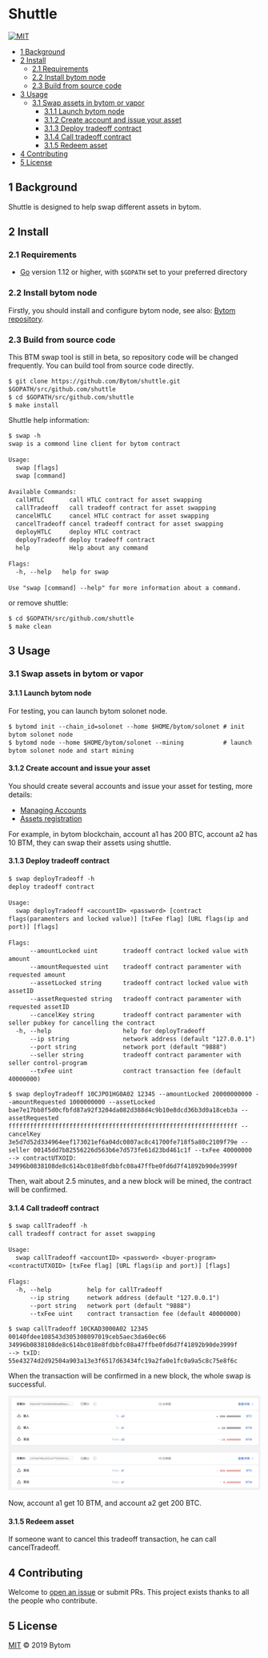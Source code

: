 Shuttle
========

[![MIT](https://img.shields.io/badge/license-MIT-brightgreen.svg)](./LICENSE)

- [1 Background](#1-background)
- [2 Install](#2-install)
  - [2.1 Requirements](#21-requirements)
  - [2.2 Install bytom node](#22-install-bytom-node)
  - [2.3 Build from source code](#23-build-from-source-code)
- [3 Usage](#3-usage)
  - [3.1 Swap assets in bytom or vapor](#31-swap-assets-in-bytom-or-vapor)
    - [3.1.1 Launch bytom node](#311-launch-bytom-node)
    - [3.1.2 Create account and issue your asset](#312-create-account-and-issue-your-asset)
    - [3.1.3 Deploy tradeoff contract](#313-deploy-tradeoff-contract)
    - [3.1.4 Call tradeoff contract](#314-call-tradeoff-contract)
    - [3.1.5 Redeem asset](#315-redeem-asset)
- [4 Contributing](#4-contributing)
- [5 License](#5-license)

## 1 Background

Shuttle is designed to help swap different assets in bytom.

## 2 Install

### 2.1 Requirements

- [Go](https://golang.org/doc/install) version 1.12 or higher, with `$GOPATH` set to your preferred directory

### 2.2 Install bytom node

Firstly, you should install and configure bytom node, see also: [Bytom repository](https://github.com/Bytom/bytom).

### 2.3 Build from source code

This BTM swap tool is still in beta, so repository code will be changed frequently. You can build tool from source code directly.

```shell
$ git clone https://github.com/Bytom/shuttle.git $GOPATH/src/github.com/shuttle
$ cd $GOPATH/src/github.com/shuttle
$ make install
```

Shuttle help information:

```shell
$ swap -h
swap is a commond line client for bytom contract

Usage:
  swap [flags]
  swap [command]

Available Commands:
  callHTLC       call HTLC contract for asset swapping
  callTradeoff   call tradeoff contract for asset swapping
  cancelHTLC     cancel HTLC contract for asset swapping
  cancelTradeoff cancel tradeoff contract for asset swapping
  deployHTLC     deploy HTLC contract
  deployTradeoff deploy tradeoff contract
  help           Help about any command

Flags:
  -h, --help   help for swap

Use "swap [command] --help" for more information about a command.
```

or remove shuttle:

```shell
$ cd $GOPATH/src/github.com/shuttle
$ make clean
```

## 3 Usage

### 3.1 Swap assets in bytom or vapor

#### 3.1.1 Launch bytom node

For testing, you can launch bytom solonet node.

```shell
$ bytomd init --chain_id=solonet --home $HOME/bytom/solonet # init bytom solonet node
$ bytomd node --home $HOME/bytom/solonet --mining           # launch bytom solonet node and start mining
```

#### 3.1.2 Create account and issue your asset

You should create several accounts and issue your asset for testing, more details:

- [Managing Accounts](https://github.com/Bytom/bytom/wiki/Managing-Accounts)
- [Assets registration](https://github.com/Bytom/bytom/wiki/Advanced-Transaction#assets-registration)

For example, in bytom blockchain, account a1 has 200 BTC, account a2 has 10 BTM, they can swap their assets using shuttle.

#### 3.1.3 Deploy tradeoff contract

```shell
$ swap deployTradeoff -h
deploy tradeoff contract

Usage:
  swap deployTradeoff <accountID> <password> [contract flags(paramenters and locked value)] [txFee flag] [URL flags(ip and port)] [flags]

Flags:
      --amountLocked uint       tradeoff contract locked value with amount
      --amountRequested uint    tradeoff contract paramenter with requested amount
      --assetLocked string      tradeoff contract locked value with assetID
      --assetRequested string   tradeoff contract paramenter with requested assetID
      --cancelKey string        tradeoff contract paramenter with seller pubkey for cancelling the contract
  -h, --help                    help for deployTradeoff
      --ip string               network address (default "127.0.0.1")
      --port string             network port (default "9888")
      --seller string           tradeoff contract paramenter with seller control-program
      --txFee uint              contract transaction fee (default 40000000)
```

```shell
$ swap deployTradeoff 10CJPO1HG0A02 12345 --amountLocked 20000000000 --amountRequested 1000000000 --assetLocked bae7e17bb8f5d0cfbfd87a92f3204da082d388d4c9b10e8dcd36b3d0a18ceb3a --assetRequested ffffffffffffffffffffffffffffffffffffffffffffffffffffffffffffffff --cancelKey 3e5d7d52d334964eef173021ef6a04dc0807ac8c41700fe718f5a80c2109f79e --seller 00145dd7b82556226d563b6e7d573fe61d23bd461c1f --txFee 40000000
--> contractUTXOID: 34996b0838108de8c614bc018e8fdbbfc08a47ffbe0fd6d7f41892b90de3999f
```

Then, wait about 2.5 minutes, and a new block will be mined, the contract will be confirmed.

#### 3.1.4 Call tradeoff contract

```shell
$ swap callTradeoff -h
call tradeoff contract for asset swapping

Usage:
  swap callTradeoff <accountID> <password> <buyer-program> <contractUTXOID> [txFee flag] [URL flags(ip and port)] [flags]

Flags:
  -h, --help          help for callTradeoff
      --ip string     network address (default "127.0.0.1")
      --port string   network port (default "9888")
      --txFee uint    contract transaction fee (default 40000000)
```

```shell
$ swap callTradeoff 10CKAD3000A02 12345 00140fdee108543d305308097019ceb5aec3da60ec66 34996b0838108de8c614bc018e8fdbbfc08a47ffbe0fd6d7f41892b90de3999f
--> txID: 55e43274d2d92504a903a13e3f6517d63434fc19a2fa0e1fc0a9a5c8c75e8f6c
```

When the transaction will be confirmed in a new block, the whole swap is successful.

![](./images/tradeoff.png)

Now, account a1 get 10 BTM, and account a2 get 200 BTC.

#### 3.1.5 Redeem asset

If someone want to cancel this tradeoff transaction, he can call cancelTradeoff.


## 4 Contributing

Welcome to [open an issue](https://github.com/Bytom/btm-swap-tool/issues/new) or submit PRs. This project exists thanks to all the people who contribute.

## 5 License

[MIT](./LICENSE) © 2019 Bytom
